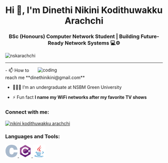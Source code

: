 <h1 align="center">Hi 👋, I'm Dinethi Nikini Kodithuwakku Arachchi</h1>
<h3 align="center">BSc (Honours) Computer Network Student | Building Future-Ready Network Systems 💻⚙️</h3>

<p align="left"> <img src="https://komarev.com/ghpvc/?username=nskarachchi&label=Profile%20views&color=0e75b6&style=flat" alt="nskarachchi" /> </p>

---
<img align="right" alt="coding" width="400" src="https://www.techgropse.com/blog/wp-content/uploads/2022/08/1_jvT5REAJKM3YJiApuRvgXg.gif">
- 📫 How to reach me **dinethinikini@gmail.com**

- 👩🏻‍🎓 I’m an undergraduate at NSBM Green University

- ⚡ Fun fact **I name my WiFi networks after my favorite TV shows**

<h3 align="left">Connect with me:</h3>
<p align="left">
<a href="https://linkedin.com/in/nikini kodithuwakku arachchi" target="blank"><img align="center" src="https://raw.githubusercontent.com/rahuldkjain/github-profile-readme-generator/master/src/images/icons/Social/linked-in-alt.svg" alt="nikini kodithuwakku arachchi" height="30" width="40" /></a>
</p>

<h3 align="left">Languages and Tools:</h3>
<p align="left"> <a href="https://www.cprogramming.com/" target="_blank" rel="noreferrer"> <img src="https://raw.githubusercontent.com/devicons/devicon/master/icons/c/c-original.svg" alt="c" width="40" height="40"/> </a> <a href="https://www.w3schools.com/cs/" target="_blank" rel="noreferrer"> <img src="https://raw.githubusercontent.com/devicons/devicon/master/icons/csharp/csharp-original.svg" alt="csharp" width="40" height="40"/> </a> <a href="https://www.java.com" target="_blank" rel="noreferrer"> <img src="https://raw.githubusercontent.com/devicons/devicon/master/icons/java/java-original.svg" alt="java" width="40" height="40"/> </a> </p>
